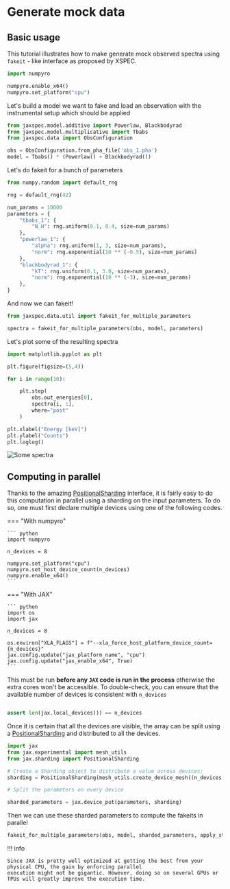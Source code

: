 # Generate mock data

## Basic usage

This tutorial illustrates how to make generate mock observed spectra using `fakeit` - like interface
as proposed by XSPEC.

``` python
import numpyro

numpyro.enable_x64()
numpyro.set_platform("cpu")
```

Let's build a model we want to fake and load an observation with the instrumental setup which should be applied

``` python
from jaxspec.model.additive import Powerlaw, Blackbodyrad
from jaxspec.model.multiplicative import Tbabs
from jaxspec.data import ObsConfiguration

obs = ObsConfiguration.from_pha_file('obs_1.pha')
model = Tbabs() * (Powerlaw() + Blackbodyrad())
```

Let's do fakeit for a bunch of parameters

``` python
from numpy.random import default_rng

rng = default_rng(42)

num_params = 10000
parameters = {
    "tbabs_1": {
        "N_H": rng.uniform(0.1, 0.4, size=num_params)
    },
    "powerlaw_1": {
        "alpha": rng.uniform(1, 3, size=num_params),
        "norm": rng.exponential(10 ** (-0.5), size=num_params)
    },
    "blackbodyrad_1": {
        "kT": rng.uniform(0.1, 3.0, size=num_params),
        "norm": rng.exponential(10 ** (-3), size=num_params)
    },
}
```

And now we can fakeit!

``` python
from jaxspec.data.util import fakeit_for_multiple_parameters

spectra = fakeit_for_multiple_parameters(obs, model, parameters)
```

Let's plot some of the resulting spectra

``` python
import matplotlib.pyplot as plt

plt.figure(figsize=(5,4))

for i in range(10):

    plt.step(
        obs.out_energies[0],
        spectra[i, :],
        where="post"
    )

plt.xlabel("Energy [keV]")
plt.ylabel("Counts")
plt.loglog()
```

![Some spectra](statics/fakeits.png)

## Computing in parallel

Thanks to the amazing [PositionalSharding](https://jax.readthedocs.io/en/latest/jax.sharding.html#jax.sharding.PositionalSharding)
interface, it is fairly easy to do this computation in parallel using a sharding on the input parameters. To do so, one
must first declare multiple devices using one of the following codes.

=== "With numpyro"

    ``` python
    import numpyro

    n_devices = 8

    numpyro.set_platform("cpu")
    numpyro.set_host_device_count(n_devices)
    numpyro.enable_x64()
    ```

=== "With JAX"

    ``` python
    import os
    import jax

    n_devices = 8

    os.environ["XLA_FLAGS"] = f"--xla_force_host_platform_device_count={n_devices}"
    jax.config.update("jax_platform_name", "cpu")
    jax.config.update("jax_enable_x64", True)
    ```

This must be run **before any `JAX` code is run in the process** otherwise the extra cores won't be accessible. To
double-check, you can ensure that the available number of devices is consistent with `n_devices`

``` python

assert len(jax.local_devices()) == n_devices
```

Once it is certain that all the devices are visible, the array can be split using a [PositionalSharding](https://jax.readthedocs.io/en/latest/jax.sharding.html#jax.sharding.PositionalSharding)
and distributed to all the devices.

``` python
import jax
from jax.experimental import mesh_utils
from jax.sharding import PositionalSharding

# Create a Sharding object to distribute a value across devices:
sharding = PositionalSharding(mesh_utils.create_device_mesh((n_devices,)))

# Split the parameters on every device

sharded_parameters = jax.device_put(parameters, sharding)
```

Then we can use these sharded parameters to compute the fakeits in parallel

``` python
fakeit_for_multiple_parameters(obs, model, sharded_parameters, apply_stat=False)
```

!!! info

    Since JAX is pretty well optimized at getting the best from your physical CPU, the gain by enforcing parallel
    execution might not be gigantic. However, doing so on several GPUs or TPUs will greatly improve the execution time.

